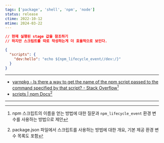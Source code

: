 ```yaml
---
tags: ['package', 'shell', 'npm', 'node']
status: release
ctime: 2022-10-12
mtime: 2024-03-22
---
```


```json
// 현재 실행된 stage 값을 참조하기
// 하지만 스크립트를 따로 작성하는게 더 효율적으로 보인다.

{
  "scripts": {
    "dev:hello": "echo ${npm_lifecycle_event//dev:/}"
  }
}
```

---

- [yarnpkg - Is there a way to get the name of the npm script passed to the command specified by that script? - Stack Overflow](https://stackoverflow.com/questions/62865856/is-there-a-way-to-get-the-name-of-the-npm-script-passed-to-the-command-specified)[^1]
- [scripts | npm Docs](https://docs.npmjs.com/cli/v8/using-npm/scripts)[^2]

---

[^1]: npm 스크립트의 이름을 얻는 방법에 대한 질문과 `npm_lifecycle_event` 환경 변수를 사용하는 방법으로 제안
[^2]: package.json 파일에서 스크립트를 사용하는 방법에 대한 개요, 기본 제공 환경 변수 목록도 포함
